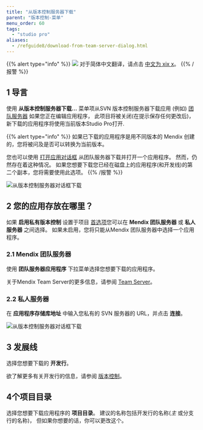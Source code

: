 ```yaml
---
title: "从版本控制服务器下载"
parent: "版本控制-菜单"
menu_order: 60
tags:
  - "studio pro"
aliases:
  - /refguide8/download-from-team-server-dialog.html
---
```


{{% alert type="info" %}}
<img src="attachments/chinese-translation/china.png" style="display: inline-block; margin: 0" /> 对于简体中文翻译，请点击 [中文为 xix x](https://cdn.mendix.tencent-cloud.com/documentation/refguide8/download-from-version-control-dialog.pdf)。
{{% /报警 %}}

## 1 导言

使用 **从版本控制服务器下载…** 菜单项从SVN 版本控制服务器下载应用 (例如) [团队服务器](/developerportal/collaborate/team-server) 如果您正在编辑应用程序， 此项目将被关闭(在提示保存任何更改后)，新下载的应用程序将使用当前版本Studio Pro打开.

{{% alert type="info" %}}
如果已下载的应用程序是用不同版本的 Mendix 创建的，您将被问及是否可以转换为当前版本。

您也可以使用 [打开应用对话框](open-app-dialog) 从团队服务器下载并打开一个应用程序。 然而，仍然存在着这种情况。 如果您想要下载您已经在磁盘上的应用程序(和开发线)的第二个副本，您将需要使用此选项。
{{% /报警 %}}

![从版本控制服务器对话框下载](attachments/version-control-menu/download-from-version-control-server.png)

## 2 您的应用存放在哪里？

如果 **启用私有版本控制** 设置于项目 [首选项](preferences-dialog#enable)您可以在 **Mendix 团队服务器** 或 **私人服务器** 之间选择。 如果未启用，您将只能从Mendix 团队服务器中选择一个应用程序。

### 2.1 Mendix 团队服务器

使用 **团队服务器应用程序** 下拉菜单选择您想要下载的应用程序。

关于Mendix Team Server的更多信息，请参阅 [Team Server](/developerportal/collaborate/team-server)。

### 2.2 私人服务器

在 **应用程序存储库地址** 中输入您私有的 SVN 服务器的 URL，并点击 **连接**。

![从版本控制服务器对话框下载](attachments/version-control-menu/download-from-private-server.png)

## 3 发展线

选择您想要下载的 **开发行**。

欲了解更多有关开发行的信息，请参阅 [版本控制](version-control)。

## 4个项目目录

选择您想要下载应用程序的 **项目目录**。 建议的名称包括开发行的名称(*主* 或分支行的名称)， 但如果你想要的话，你可以更改这个。
